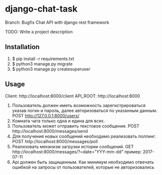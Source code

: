 # django-chat-task
Branch: Bugfix
Chat API with django rest framework

<snippet>
  <content>

TODO: Write a project description

## Installation

1. $ pip install -r requirements.txt
2. $ python3 manage.py migrate
3. $ python3 manage.py createsuperuser

## Usage

Client: http://localhost:8000/client
API_ROOT: http://localhost:8000

1) Пользователь должен иметь возможность зарегистрироваться указав логин и пароль, далее авторизоваться по указанным данным.
   POST http://127.0.0.1:8000/users/
2) Комната чата только одна и едина для всех.
3) Пользователь может отправить текстовое сообщение.
   POST http://localhost:8000/messages/send
4) Для получения новых сообщений необходимо реализовать поллинг.
   POST http://localhost:8000/messages/poll
5) Реализовать механизм загрузки истории сообщений.
   GET http://localhost:8000/messages/?=date="YYY-mm-dd"
   пример: 2017-07-11
6) Api должен быть защищенным. Как минимум необходимо отвечать ошибкой на запросы от пользователей, которые не авторизовались

</content>
</snippet>
